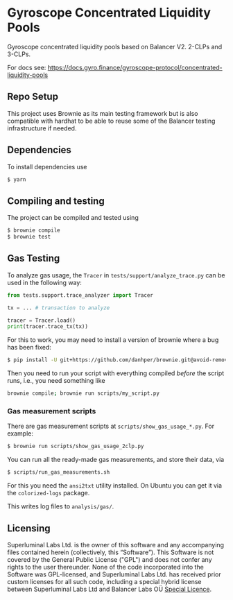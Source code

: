 # Gyroscope Concentrated Liquidity Pools

Gyroscope concentrated liquidity pools based on Balancer V2. 2-CLPs and 3-CLPs.

For docs see: https://docs.gyro.finance/gyroscope-protocol/concentrated-liquidity-pools

## Repo Setup

This project uses Brownie as its main testing framework but is also
compatible with hardhat to be able to reuse some of the Balancer testing
infrastructure if needed.

## Dependencies

To install dependencies use

```bash
$ yarn
```

## Compiling and testing

The project can be compiled and tested using

```bash
$ brownie compile
$ brownie test
```

## Gas Testing

To analyze gas usage, the `Tracer` in `tests/support/analyze_trace.py` can be used in the following way:

```python
from tests.support.trace_analyzer import Tracer

tx = ... # transaction to analyze

tracer = Tracer.load()
print(tracer.trace_tx(tx))
```

For this to work, you may need to install a version of brownie where a bug has been fixed:
```bash
$ pip install -U git+https://github.com/danhper/brownie.git@avoid-removing-dependencies
```

Then you need to run your script with everything compiled *before* the script runs, i.e., you need something like

```bash
brownie compile; brownie run scripts/my_script.py
```

### Gas measurement scripts

There are gas measurement scripts at `scripts/show_gas_usage_*.py`. For example:

```bash
$ brownie run scripts/show_gas_usage_2clp.py
```

You can run all the ready-made gas measurements, and store their data, via
```bash
$ scripts/run_gas_measurements.sh
```

For this you need the `ansi2txt` utility installed. On Ubuntu you can get it via the `colorized-logs` package.

This writes log files to `analysis/gas/`.


## Licensing

Superluminal Labs Ltd. is the owner of this software and any accompanying files contained herein (collectively, this “Software”). This Software is not covered by the General Public License ("GPL") and does not confer any rights to the user thereunder. None of the code incorporated into the Software was GPL-licensed, and Superluminal Labs Ltd. has received prior custom licenses for all such code, including a special hybrid license between Superluminal Labs Ltd and Balancer Labs OÜ [Special Licence](https://github.com/gyrostable/concentrated-lps/license/GyroscopeBalancerLicense.pdf).